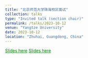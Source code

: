 ```yaml
---
title: "北京师范大学珠海校区面试"
collection: talks
type: "Invited talk (section chair)"
permalink: /talks/2023-10-12
venue: "Yangtze University"
date: 2023-10-12
location: "Zhuhai, Guangdong, China"
---
```

<a href="./slides/2023-10-12.pdf" style="color: green; text-decoration: underline;">Slides here</a>
<a href="./slides/2023-10-12-lecture.pdf" style="color: green; text-decoration: underline;">Slides here</a>
